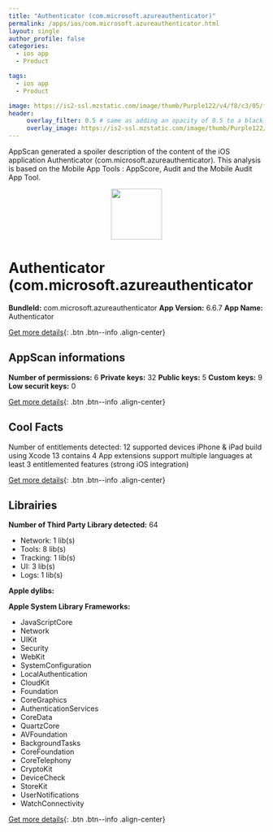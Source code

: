 ```yaml
---
title: "Authenticator (com.microsoft.azureauthenticator)"
permalink: /apps/ios/com.microsoft.azureauthenticator.html
layout: single
author_profile: false
categories: 
  - ios app 
  - Product 

tags: 
  - ios app 
  - Product 

image: https://is2-ssl.mzstatic.com/image/thumb/Purple122/v4/f8/c3/05/f8c30572-937a-9bc7-33a1-7120fc55aa13/AppIcon-1x_U007emarketing-0-10-0-85-220.png/512x512bb.jpg
header: 
     overlay_filter: 0.5 # same as adding an opacity of 0.5 to a black background
     overlay_image: https://is2-ssl.mzstatic.com/image/thumb/Purple122/v4/f8/c3/05/f8c30572-937a-9bc7-33a1-7120fc55aa13/AppIcon-1x_U007emarketing-0-10-0-85-220.png/512x512bb.jpg
---
```

AppScan generated a spoiler description of the content of the iOS application Authenticator (com.microsoft.azureauthenticator). This analysis is based on the Mobile App Tools : AppScore, Audit and the Mobile Audit App Tool.

  
  
<div style="text-align: center;"><img src="https://is2-ssl.mzstatic.com/image/thumb/Purple122/v4/f8/c3/05/f8c30572-937a-9bc7-33a1-7120fc55aa13/AppIcon-1x_U007emarketing-0-10-0-85-220.png/512x512bb.jpg" width="100" height="100"></div>  
  
# Authenticator (com.microsoft.azureauthenticator

**BundleId:** com.microsoft.azureauthenticator
**App Version:** 6.6.7
**App Name:** Authenticator


[Get more details](/pricing.html){: .btn .btn--info .align-center}  
  
## AppScan informations 

**Number of permissions:** 6
**Private keys:** 32
**Public keys:** 5
**Custom keys:** 9
**Low securit keys:** 0
  
[Get more details](/pricing.html){: .btn .btn--info .align-center}

## Cool Facts

Number of entitlements detected: 12
supported devices iPhone & iPad
build using Xcode 13
contains 4 App extensions
support multiple languages
at least 3 entitlemented features (strong iOS integration)
  
[Get more details](/pricing.html){: .btn .btn--info .align-center}

## Librairies 
**Number of Third Party Library detected:** 64
- Network: 1 lib(s)
- Tools: 8 lib(s)
- Tracking: 1 lib(s)
- UI: 3 lib(s)
- Logs: 1 lib(s)

**Apple dylibs:**


**Apple System Library Frameworks:**
- JavaScriptCore
- Network
- UIKit
- Security
- WebKit
- SystemConfiguration
- LocalAuthentication
- CloudKit
- Foundation
- CoreGraphics
- AuthenticationServices
- CoreData
- QuartzCore
- AVFoundation
- BackgroundTasks
- CoreFoundation
- CoreTelephony
- CryptoKit
- DeviceCheck
- StoreKit
- UserNotifications
- WatchConnectivity


  
[Get more details](/pricing.html){: .btn .btn--info .align-center}

